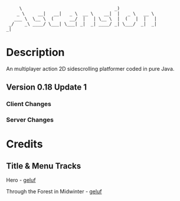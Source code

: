 ```
     \                                   _)               
    _ \     __|   __|   _ \  __ \    __|  |   _ \   __ \  
   ___ \  \__ \  (      __/  |   | \__ \  |  (   |  |   | 
 _/    _\ ____/ \___| \___| _|  _| ____/ _| \___/  _|  _|                                             _|                         
```

# Description
An multiplayer action 2D sidescrolling platformer coded in pure Java.

## Version 0.18 Update 1
### Client Changes

### Server Changes

# Credits

## Title & Menu Tracks
Hero - [geluf](https://soundcloud.com/geluf)

Through the Forest in Midwinter - [geluf](https://soundcloud.com/geluf)


